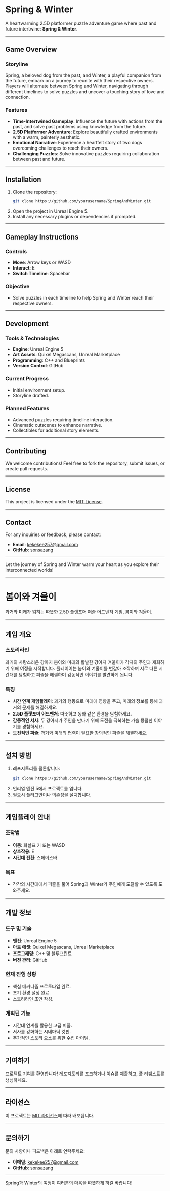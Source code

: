 # Spring & Winter

A heartwarming 2.5D platformer puzzle adventure game where past and future intertwine: **Spring & Winter**.

---

## **Game Overview**

### **Storyline**
Spring, a beloved dog from the past, and Winter, a playful companion from the future, embark on a journey to reunite with their respective owners. Players will alternate between Spring and Winter, navigating through different timelines to solve puzzles and uncover a touching story of love and connection.

### **Features**
- **Time-Intertwined Gameplay**: Influence the future with actions from the past, and solve past problems using knowledge from the future.
- **2.5D Platformer Adventure**: Explore beautifully crafted environments with a warm, painterly aesthetic.
- **Emotional Narrative**: Experience a heartfelt story of two dogs overcoming challenges to reach their owners.
- **Challenging Puzzles**: Solve innovative puzzles requiring collaboration between past and future.

---

## **Installation**

1. Clone the repository:
   ```bash
   git clone https://github.com/yourusername/SpringAndWinter.git
   ```
2. Open the project in Unreal Engine 5.
3. Install any necessary plugins or dependencies if prompted.

---

## **Gameplay Instructions**

### **Controls**
- **Move**: Arrow keys or WASD
- **Interact**: E
- **Switch Timeline**: Spacebar

### **Objective**
- Solve puzzles in each timeline to help Spring and Winter reach their respective owners.

---

## **Development**

### **Tools & Technologies**
- **Engine**: Unreal Engine 5
- **Art Assets**: Quixel Megascans, Unreal Marketplace
- **Programming**: C++ and Blueprints
- **Version Control**: GitHub

### **Current Progress**
- Initial environment setup.
- Storyline drafted.

### **Planned Features**
- Advanced puzzles requiring timeline interaction.
- Cinematic cutscenes to enhance narrative.
- Collectibles for additional story elements.

---

## **Contributing**

We welcome contributions! Feel free to fork the repository, submit issues, or create pull requests.

---

## **License**

This project is licensed under the [MIT License](LICENSE).

---

## **Contact**

For any inquiries or feedback, please contact:
- **Email**: kekekee257@gmail.com
- **GitHub**: [sonsazang](https://github.com/sonsazang)

---

Let the journey of Spring and Winter warm your heart as you explore their interconnected worlds!

---

# 봄이와 겨울이

과거와 미래가 얽히는 따뜻한 2.5D 플랫포머 퍼즐 어드벤처 게임, 봄이와 겨울이.

---

## **게임 개요**

### **스토리라인**
과거의 사랑스러운 강아지 봄이와 미래의 활발한 강아지 겨울이가 각자의 주인과 재회하기 위해 여정을 시작합니다. 플레이어는 봄이와 겨울이를 번갈아 조작하며 서로 다른 시간대를 탐험하고 퍼즐을 해결하며 감동적인 이야기를 발견하게 됩니다.

### **특징**
- **시간 연계 게임플레이**: 과거의 행동으로 미래에 영향을 주고, 미래의 정보를 통해 과거의 문제를 해결하세요.
- **2.5D 플랫포머 어드벤처**: 따뜻하고 동화 같은 환경을 탐험하세요.
- **감동적인 서사**: 두 강아지가 주인을 만나기 위해 도전을 극복하는 가슴 뭉클한 이야기를 경험하세요.
- **도전적인 퍼즐**: 과거와 미래의 협력이 필요한 창의적인 퍼즐을 해결하세요.

---

## **설치 방법**

1. 레포지토리를 클론합니다:
   ```bash
   git clone https://github.com/yourusername/SpringAndWinter.git
   ```
2. 언리얼 엔진 5에서 프로젝트를 엽니다.
3. 필요시 플러그인이나 의존성을 설치합니다.

---

## **게임플레이 안내**

### **조작법**
- **이동**: 화살표 키 또는 WASD
- **상호작용**: E
- **시간대 전환**: 스페이스바

### **목표**
- 각각의 시간대에서 퍼즐을 풀어 Spring과 Winter가 주인에게 도달할 수 있도록 도와주세요.

---

## **개발 정보**

### **도구 및 기술**
- **엔진**: Unreal Engine 5
- **아트 에셋**: Quixel Megascans, Unreal Marketplace
- **프로그래밍**: C++ 및 블루프린트
- **버전 관리**: GitHub

### **현재 진행 상황**
- 핵심 메커니즘 프로토타입 완료.
- 초기 환경 설정 완료.
- 스토리라인 초안 작성.

### **계획된 기능**
- 시간대 연계를 활용한 고급 퍼즐.
- 서사를 강화하는 시네마틱 컷씬.
- 추가적인 스토리 요소를 위한 수집 아이템.

---

## **기여하기**

프로젝트 기여를 환영합니다! 레포지토리를 포크하거나 이슈를 제출하고, 풀 리퀘스트를 생성하세요.

---

## **라이선스**

이 프로젝트는 [MIT 라이선스](LICENSE)에 따라 배포됩니다.

---

## **문의하기**

문의 사항이나 피드백은 아래로 연락주세요:
- **이메일**: kekekee257@gmail.com
- **GitHub**: [sonsazang](https://github.com/sonsazang)

---

Spring과 Winter의 여정이 여러분의 마음을 따뜻하게 하길 바랍니다!



